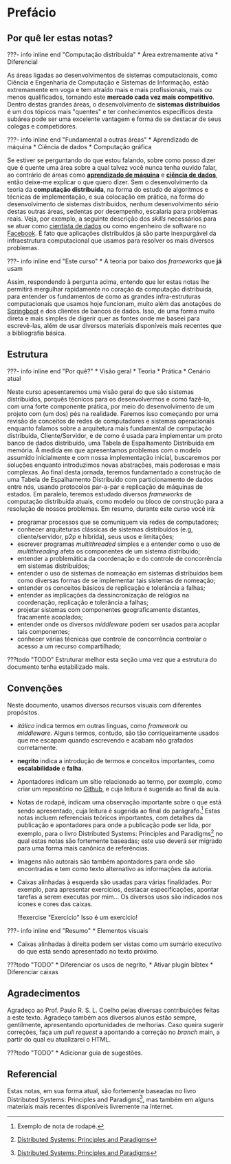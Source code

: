 # Prefácio

## Por quê ler estas notas?

???- info inline end "Computação distribuída"
    * Área extremamente ativa
    * Diferencial

As áreas ligadas ao desenvolvimentos de sistemas computacionais, como Ciência e Engenharia de Computação e Sistemas de Informação, estão extremamente em voga e tem atraído mais e mais profissionais, mais ou menos qualificados, tornando este **mercado cada vez mais competitivo**.
Dentro destas grandes áreas, o desenvolvimento de **sistemas distribuídos** é um dos tópicos mais "quentes" e ter conhecimentos específicos desta subárea pode ser uma excelente vantagem e forma de se destacar de seus colegas e competidores.

???- info inline end "Fundamental a outras áreas"
    * Aprendizado de máquina
    * Ciência de dados
    * Computação gráfica

Se estiver se perguntando do que estou falando, sobre como posso dizer que é quente uma área sobre a qual talvez você nunca tenha ouvido falar, ao contrário de áreas como [**aprendizado de máquina**]() e [**ciência de dados**](), então deixe-me explicar o que quero dizer. Sem o desenvolvimento da teoria da **computação distribuída**, na forma do estudo de algoritmos e técnicas de implementação, e sua colocação em prática, na forma do desenvolvimento de sistemas distribuídos, nenhum desenvolvimento sério destas outras áreas, sedentas por desempenho, escalaria para problemas reais.
Veja, por exemplo, a seguinte descrição dos *skills* necessários para se atuar como [cientista de dados](https://www.quora.com/What-skills-are-expected-from-a-data-engineer-not-a-data-scientist) ou como engenheiro de software no [Facebook](https://www.facebook.com/facebookcareers/videos/1747855735501113/).
É fato que aplicações distribuídos já são parte inexpurgável da infraestrutura computacional que usamos para resolver os mais diversos problemas.

???- info inline end "Este curso"
    * A teoria por baixo dos *frameworks* que **já** usam

Assim, respondendo à pergunta acima, entendo que ler estas notas lhe permitirá mergulhar rapidamente no coração da computação distribuída, para entender os fundamentos de como as grandes infra-estruturas computacionais que usamos hoje funcionam, muito além das anotações do [Springboot]() e dos clientes de bancos de dados.
Isso, de uma forma muito direta e mais simples de digerir quer as fontes onde me baseei para escrevê-las, além de usar diversos materiais disponíveis mais recentes que a bibliografia básica.


## Estrutura

???- info inline end "Por quê?"
    * Visão geral
    * Teoria
    * Prática
    * Cenário atual


Neste curso apesentaremos uma visão geral do que são sistemas distribuídos, porquês técnicos para os desenvolvermos e como fazê-lo, com uma forte componente prática, por meio do desenvolvimento de um projeto com (um dos) pés na realidade.
Faremos isso começando por uma revisão de conceitos de redes de computadores e sistemas operacionais enquanto falamos sobre a arquitetura mais fundamental de computação distribuída, Cliente/Servidor, e de como é usada para implementar um proto banco de dados distribuído, uma Tabela de Espalhamento Distribuída em memória.
À medida em que apresentamos problemas com o modelo assumido inicialmente e com nossa implementação inicial, buscaremos por soluções enquanto introduzimos novas abstrações, mais poderosas e mais complexas.
Ao final desta jornada, teremos fundamentado a construção de uma Tabela de Espalhamento Distribuído com particionamento de dados entre nós, usando protocolos par-a-par e replicação de máquinas de estados.
Em paralelo, teremos estudado diversos *frameworks* de computação distribuída atuais, como modelo ou bloco de construção para a resolução de nossos problemas.
Em resumo, durante este curso você irá:

* programar processos que se comuniquem via redes de computadores;
* conhecer arquiteturas clássicas de sistemas distribuídos (e.g, cliente/servidor, p2p e híbrida), seus usos e limitações;
* escrever programas *multithreaded* simples e a entender como o uso de *multithreading* afeta os componentes de um sistema distribuído;
* entender a problemática da coordenação e do controle de concorrência em sistemas distribuídos;
* entender o uso de sistemas de nomeação em sistemas distribuídos bem como diversas formas de se implementar tais sistemas de nomeação;
* entender os conceitos básicos de replicação e tolerância a falhas;
* entender as implicações da dessincronização de relógios na coordenação, replicação e tolerância a falhas;
* projetar sistemas com componentes geograficamente distantes, fracamente acoplados;
* entender onde os diversos *middleware* podem ser usados para acoplar tais componentes;
* conhecer várias técnicas que controle de concorrência controlar o acesso a um recurso compartilhado;

???todo "TODO"
      Estruturar melhor esta seção uma vez que a estrutura do documento tenha estabilizado mais.


## Convenções

Neste documento, usamos diversos recursos visuais com diferentes propósitos.

* *itálico* indica termos em outras línguas, como *framework* ou *middleware*. Alguns termos, contudo, são tão corriqueiramente usados que me escapam quando escrevendo e acabam não grafados corretamente.
* **negrito** indica a introdução de termos e conceitos importantes, como **escalabilidade** e **falha**.
* Apontadores indicam um sítio relacionado ao termo, por exemplo, como criar um repositório no [Github](http://github.com), e cuja leitura é sugerida ao final da aula.
* Notas de rodapé, indicam uma observação importante sobre o que está sendo apresentado, cuja leitura é sugerida ao final do parágrafo.[^foot] Estas notas incluem referenciais teóricos importantes, com detalhes da publicação e apontadores para onde a publicação pode ser lida, por exemplo, para o livro Distributed Systems: Principles and Paradigms[^dspp] no qual estas notas são fortemente baseadas; este uso deverá ser migrado para uma forma mais canônica de referências.
* Imagens não autorais são também apontadores para onde são encontradas e tem como texto alternativo as informações da autoria.
* Caixas alinhadas à esquerda são usadas para várias finalidades. Por exemplo, para apresentar exercícios, destacar especificações, apontar tarefas a serem executas por mim... Os diversos usos são indicados nos ícones e cores das caixas.
    
    !!!exercise "Exercício"
        Isso é um exercício!

???- info inline end "Resumo"
    * Elementos visuais

* Caixas alinhadas à direita podem ser vistas como um sumário executivo do que está sendo apresentado no texto próximo.

[^foot]: Exemplo de nota de rodapé.


???todo "TODO"
    * Diferenciar os usos de negrito,
    * Ativar plugin bibtex
    * Diferenciar caixas


## Agradecimentos

Agradeço ao Prof. Paulo R. S. L. Coelho pelas diversas contribuições feitas a este texto.
Agradeço também aos diversos alunos estão sempre, gentilmente, apresentando oportunidades de melhorias. Caso queira sugerir correções, faça um *pull request* a apontando a correção no *branch* main, a partir do qual eu atualizarei o HTML.

???todo "TODO"
    * Adicionar guia de sugestões.

## Referencial
Estas notas, em sua forma atual, são fortemente baseadas no livro Distributed Systems: Principles and Paradigms[^dspp], mas também em alguns materiais mais recentes disponíveis livremente na Internet.

[^dspp]: [Distributed Systems: Principles and Paradigms](https://www.amazon.com.br/Distributed-Systems-Principles-Andrew-Tanenbaum/dp/153028175X)